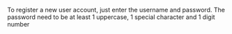 To register a new user account, just enter the username and password. 
The password need to be at least 1 uppercase, 1 special character and 1 digit number
